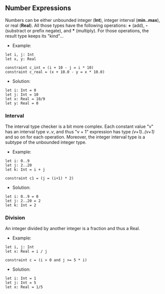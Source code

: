 ## Number Expressions

Numbers can be either unbounded integer (**Int**), integer interval (**min..max**), or real (**Real**). All those types have the following operations: **+** (add), **-** (substract or prefix negate), and **\*** (multiply). For those operations, the result type keeps its "kind"...

- Example:
```
let i, j: Int
let x, y: Real

constraint c_int = (i + 10 - j = i * 10)
constraint c_real = (x + 10.0 - y = x * 10.0)
```

- Solution:
```
let i: Int = 0
let j: Int = 10
let x: Real = 10/9
let y: Real = 0
```

### Interval

The interval type checker is a bit more complex. Each constant value "v" has an interval type *v..v*, and thus "v + 1" expression has type *(v+1)..(v+1)* and so on for each operation.
Moreover, the integer interval type is a subtype of the unbounded integer type.

- Example:
```
let i: 0..9
let j: 2..20
let k: Int = i + j

constraint c1 = (j = (i+1) * 2)
```

- Solution:
```
let i: 0..9 = 0
let j: 2..20 = 2
let k: Int = 2
```

### Division

An integer divided by another integer is a fraction and thus a Real.

- Example:
```
let i, j: Int
let x: Real = i / j

constraint c = (i > 0 and j >= 5 * i)
```

- Solution:
```
let i: Int = 1
let j: Int = 5
let x: Real = 1/5
```


